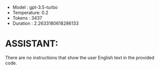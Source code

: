 - Model      : gpt-3.5-turbo
- Temperature: 0.2
- Tokens     : 3437
- Duration   : 2.2633180618286133


# ASSISTANT:
There are no instructions that show the user English text in the provided code.

